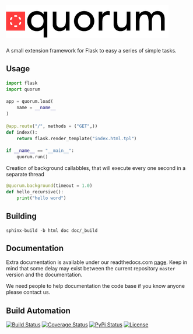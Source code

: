 # [![Quorum Extensions for Flask](res/logo.png)](http://flask-quorum.hive.pt)

A small extension framework for Flask to easy a series of simple tasks.

## Usage

```python
import flask
import quorum

app = quorum.load(
    name = __name__
)

@app.route("/", methods = ("GET",))
def index():
    return flask.render_template("index.html.tpl")

if __name__ == "__main__":
    quorum.run()
```

Creation of background callabbles, that will execute every one second in a separate thread

```python
@quorum.background(timeout = 1.0)
def hello_recursive():
    print("hello word")
```

## Building

    sphinx-build -b html doc doc/_build

## Documentation

Extra documentation is available under our readthedocs.com [page](https://quorum.readthedocs.org). Keep
in mind that some delay may exist between the current repository `master` version and the documentation.

We need people to help documentation the code base if you know anyone please contact us.

## Build Automation

[![Build Status](https://travis-ci.com/hivesolutions/flask_quorum.svg?branch=master)](https://travis-ci.com/hivesolutions/flask_quorum)
[![Coverage Status](https://coveralls.io/repos/hivesolutions/flask_quorum/badge.svg?branch=master)](https://coveralls.io/r/hivesolutions/flask_quorum?branch=master)
[![PyPi Status](https://img.shields.io/pypi/v/quorum.svg)](https://pypi.python.org/pypi/quorum)
[![License](https://img.shields.io/badge/license-Apache%202.0-blue.svg)](https://www.apache.org/licenses/)

